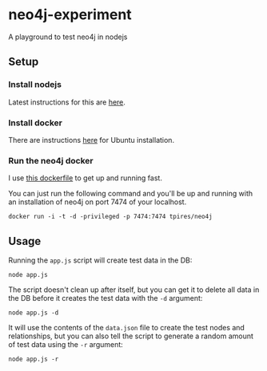 neo4j-experiment
================

A playground to test neo4j in nodejs

## Setup

### Install nodejs

Latest instructions for this are [here](https://github.com/nodesource/distributions).

### Install docker

There are instructions [here](http://docs.docker.com/installation/ubuntulinux/) for Ubuntu installation.

### Run the neo4j docker

I use [this dockerfile](https://registry.hub.docker.com/u/tpires/neo4j/) to get up and running fast.

You can just run the following command and you'll be up and running with an installation of neo4j on port 7474 of your localhost.

```
docker run -i -t -d -privileged -p 7474:7474 tpires/neo4j
```

## Usage

Running the `app.js` script will create test data in the DB:

```shell
node app.js
```

The script doesn't clean up after itself, but you can get it to delete all data in the DB before it creates the test data with the `-d` argument:

```shell
node app.js -d
```

It will use the contents of the `data.json` file to create the test nodes and relationships, but you can also tell the script to generate a random amount of test data using the `-r` argument:

```shell
node app.js -r
```

